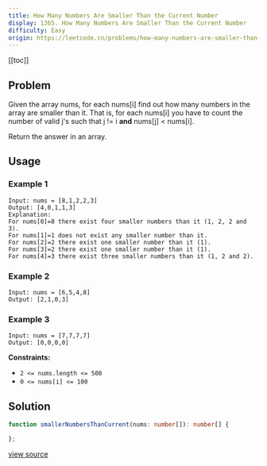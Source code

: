 ```yaml
---
title: How Many Numbers Are Smaller Than the Current Number
display: 1365. How Many Numbers Are Smaller Than the Current Number
difficulty: Easy
origin: https://leetcode.cn/problems/how-many-numbers-are-smaller-than-the-current-number
---
```


[[toc]]

## Problem

Given the array nums, for each nums[i] find out how many numbers in the array are smaller than it. That is, for each nums[i] you have to count the number of valid j&#39;s such that j != i **and** nums[j] &lt; nums[i].

Return the answer in an array.

## Usage

### Example 1

```
Input: nums = [8,1,2,2,3]
Output: [4,0,1,1,3]
Explanation:
For nums[0]=8 there exist four smaller numbers than it (1, 2, 2 and 3).
For nums[1]=1 does not exist any smaller number than it.
For nums[2]=2 there exist one smaller number than it (1).
For nums[3]=2 there exist one smaller number than it (1).
For nums[4]=3 there exist three smaller numbers than it (1, 2 and 2).
```

### Example 2

```
Input: nums = [6,5,4,8]
Output: [2,1,0,3]
```

### Example 3

```
Input: nums = [7,7,7,7]
Output: [0,0,0,0]
```


**Constraints:**

- <code>2 &lt;= nums.length &lt;= 500</code>
- <code>0 &lt;= nums[i] &lt;= 100</code>


## Solution

```ts
function smallerNumbersThanCurrent(nums: number[]): number[] {

};
```

[view source](https://leetcode.cn/problems/how-many-numbers-are-smaller-than-the-current-number)
